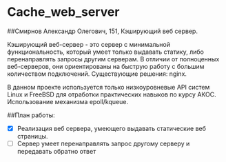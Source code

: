 # Cache_web_server
##Смирнов Александр Олегович, 151, Кэширующий веб сервер.

Кэширующий веб-сервер - это сервер с минимальной функциональность, который умеет только выдавать статику, либо
перенаправлять запросы другим серверам. В отличии от полноценных веб-серверов, они ориентированы на быструю работу 
с большим количеством подключений.
Существующие решения: nginx.


В данном проекте используется только низкоуровневые API систем Linux и FreeBSD для
отработки практических навыков по курсу АКОС.
Использование механизма epoll/kqueue.


##План работы:
- [X] Реализация веб сервера, умеющего выдавать статические веб страницы.
- [ ] Сервер умеет перенаправлять запрос другому серверу и передавать обратно ответ
